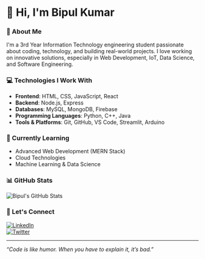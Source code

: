 # 👋 Hi, I'm Bipul Kumar

### 🚀 About Me
I'm a 3rd Year Information Technology engineering student passionate about coding, technology, and building real-world projects. I love working on innovative solutions, especially in Web Development, IoT, Data Science, and Software Engineering.

### 💻 Technologies I Work With
- **Frontend**: HTML, CSS, JavaScript, React
- **Backend**: Node.js, Express
- **Databases**: MySQL, MongoDB, Firebase
- **Programming Languages**: Python, C++, Java
- **Tools & Platforms**: Git, GitHub, VS Code, Streamlit, Arduino

### 🌱 Currently Learning
- Advanced Web Development (MERN Stack)
- Cloud Technologies
- Machine Learning & Data Science

### 📊 GitHub Stats
![Bipul's GitHub Stats](https://github-readme-stats.vercel.app/api?username=Bipul20000&show_icons=true&theme=radical)


### 💬 Let's Connect
[![LinkedIn](https://img.shields.io/badge/-LinkedIn-blue?style=flat&logo=linkedin&logoColor=white)](https://linkedin.com/in/YOUR_LINKEDIN_PROFILE)  
[![Twitter](https://img.shields.io/badge/-Twitter-1DA1F2?style=flat&logo=twitter&logoColor=white)](https://twitter.com/YOUR_TWITTER_HANDLE)

---

*“Code is like humor. When you have to explain it, it’s bad.”*
